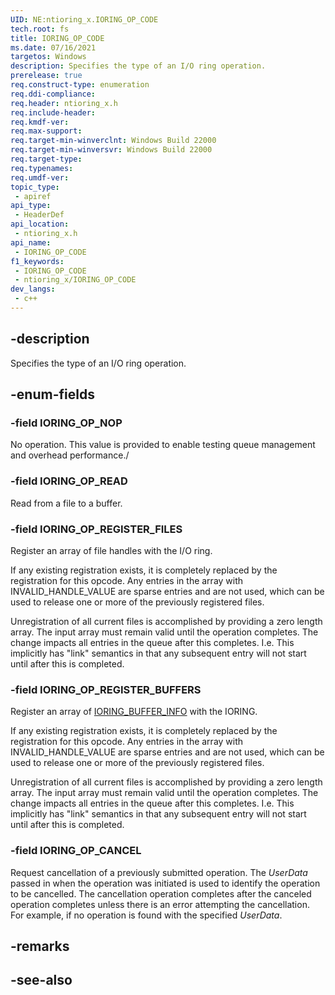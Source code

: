 ```yaml
---
UID: NE:ntioring_x.IORING_OP_CODE
tech.root: fs
title: IORING_OP_CODE
ms.date: 07/16/2021
targetos: Windows
description: Specifies the type of an I/O ring operation.
prerelease: true
req.construct-type: enumeration
req.ddi-compliance: 
req.header: ntioring_x.h
req.include-header: 
req.kmdf-ver: 
req.max-support: 
req.target-min-winverclnt: Windows Build 22000 
req.target-min-winversvr: Windows Build 22000 
req.target-type: 
req.typenames: 
req.umdf-ver: 
topic_type:
 - apiref
api_type:
 - HeaderDef
api_location:
 - ntioring_x.h
api_name:
 - IORING_OP_CODE
f1_keywords:
 - IORING_OP_CODE
 - ntioring_x/IORING_OP_CODE
dev_langs:
 - c++
---
```


## -description

Specifies the type of an I/O ring operation.

## -enum-fields

### -field IORING_OP_NOP

No operation. This value is provided to enable testing queue management and overhead performance./

### -field IORING_OP_READ

Read from a file to a buffer.

### -field IORING_OP_REGISTER_FILES

Register an array of file handles with the I/O ring.

If any existing registration exists, it is completely replaced by the registration for this opcode. Any entries in the array with INVALID_HANDLE_VALUE are sparse entries and are not used, which can be used to release one or more of the previously registered files. 

Unregistration of all current files is accomplished by providing a zero length array. The input array must remain valid until the operation completes. The change impacts all entries in the queue after this completes. I.e. This implicitly has "link" semantics in that any subsequent entry will not start until after this is completed.

### -field IORING_OP_REGISTER_BUFFERS

Register an array of [IORING_BUFFER_INFO](ns-ntioring_x-ioring_buffer_info.md) with the IORING.

If any existing registration exists, it is completely replaced by the registration for this opcode. Any entries in the array with INVALID_HANDLE_VALUE are sparse entries and are not used, which can be used to release one or more of the previously registered files. 

Unregistration of all current files is accomplished by providing a zero length array. The input array must remain valid until the operation completes. The change impacts all entries in the queue after this completes. I.e. This implicitly has "link" semantics in that any subsequent entry will not start until after this is completed.

### -field IORING_OP_CANCEL

Request cancellation of a previously submitted operation. The *UserData* passed in when the operation was initiated is used to identify the operation to be cancelled. The cancellation operation completes after the canceled operation completes unless there is an error attempting the cancellation. For example, if no operation is found with the specified *UserData*.


## -remarks

## -see-also

